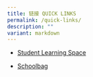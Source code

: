 ```yaml
---
title: 链接 QUICK LINKS
permalink: /quick-links/
description: ""
variant: markdown
---
```

<ul data-tight="true" class="tight">
<li>
<p><a href="https://vle.learning.moe.edu.sg/login" rel="noopener noreferrer nofollow" target="_blank">Student Learning Space</a>
</p>
</li>
<li>
<p><a href="https://www.schoolbag.sg/" rel="noopener noreferrer nofollow" target="_blank">Schoolbag</a>
</p>
</li>
</ul>
<p></p>